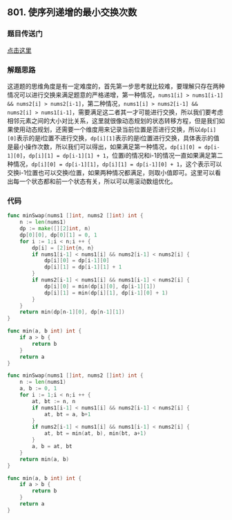 ## 801. 使序列递增的最小交换次数

### 题目传送门

[点击这里](https://leetcode.cn/problems/minimum-swaps-to-make-sequences-increasing/)

### 解题思路

这道题的思维角度是有一定难度的，首先第一步思考就比较难，要理解只存在两种情况可以进行交换来满足题意的严格递增，第一种情况，`nums1[i] > nums1[i-1] && nums2[i] > nums2[i-1]`，第二种情况，`nums1[i] > nums2[i-1] && nums2[i] > nums1[i-1]`，需要满足这二者其一才可能进行交换，所以我们要考虑相邻元素之间的大小对比关系，这里就很像动态规划的状态转移方程，但是我们如果使用动态规划，还需要一个维度用来记录当前位置是否进行交换，所以`dp[i][0]`表示的是i位置不进行交换，`dp[i][1]`表示的是i位置进行交换，具体表示的值是最小操作次数，所以我们可以得出，如果满足第一种情况，`dp[i][0] = dp[i-1][0]`，`dp[i][1] = dp[i-1][1] + 1`，位置i的情况和i-1的情况一直如果满足第二种情况，`dp[i][0] = dp[i-1][1]`，`dp[i][1] = dp[i-1][0] + 1`，这个表示可以交换i-1位置也可以交换i位置，如果两种情况都满足，则取小值即可。这里可以看出每一个状态都和前一个状态有关，所以可以用滚动数组优化。

### 代码

```go
func minSwap(nums1 []int, nums2 []int) int {
    n := len(nums1)
    dp := make([][2]int, n)
    dp[0][0], dp[0][1] = 0, 1
    for i := 1;i < n;i ++ {
        dp[i] = [2]int{n, n}
        if nums1[i-1] < nums1[i] && nums2[i-1] < nums2[i] {
            dp[i][0] = dp[i-1][0]
            dp[i][1] = dp[i-1][1] + 1
        }
        if nums2[i-1] < nums1[i] && nums1[i-1] < nums2[i] {
            dp[i][0] = min(dp[i][0], dp[i-1][1])
            dp[i][1] = min(dp[i][1], dp[i-1][0] + 1)
        }
    }
    return min(dp[n-1][0], dp[n-1][1])
}

func min(a, b int) int {
    if a > b {
        return b
    }
    return a
}
```

```go
func minSwap(nums1 []int, nums2 []int) int {
    n := len(nums1)
    a, b := 0, 1
    for i := 1;i < n;i ++ {
        at, bt := n, n
        if nums1[i-1] < nums1[i] && nums2[i-1] < nums2[i] {
            at, bt = a, b+1
        }
        if nums2[i-1] < nums1[i] && nums1[i-1] < nums2[i] {
			at, bt = min(at, b), min(bt, a+1)
		}
        a, b = at, bt
    }
    return min(a, b)
}

func min(a, b int) int {
    if a > b {
        return b
    }
    return a
}


```
